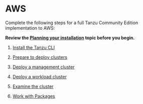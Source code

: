 # AWS

Complete the following steps for a full Tanzu Community Edition implementation to AWS:

**Review the [Planning your installation](installation-planning.md) topic before you begin.**

1. [Install the Tanzu CLI](cli-installation)

1. [Prepare to deploy clusters](aws)

1. [Deploy a management cluster](aws-install-mgmt)

1. [Deploy a workload cluster](workload-clusters)

1. [Examine the cluster](verify-deployment)

1. [Work with Packages](package-management)
